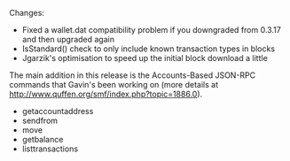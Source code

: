 Changes:
* Fixed a wallet.dat compatibility problem if you downgraded from 0.3.17 and then upgraded again
* IsStandard() check to only include known transaction types in blocks
* Jgarzik's optimisation to speed up the initial block download a little

The main addition in this release is the Accounts-Based JSON-RPC commands that Gavin's been working on (more details at http://www.quffen.org/smf/index.php?topic=1886.0).  
* getaccountaddress
* sendfrom
* move
* getbalance
* listtransactions
